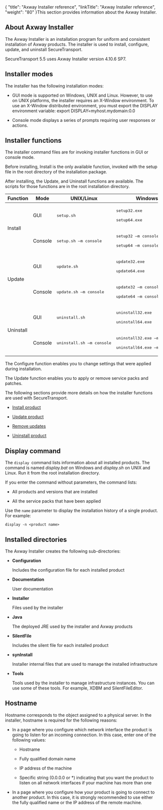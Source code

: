 {
    "title": "Axway Installer reference",
    "linkTitle": "Axway Installer reference",
    "weight": "80"
}This section provides information about the Axway Installer.

## About Axway Installer

The Axway Installer is an installation program for uniform and consistent installation of Axway products. The installer is used to install, configure, update, and uninstall SecureTransport.

SecureTransport 5.5 uses Axway Installer version 4.10.6 SP7.

## Installer modes

The installer has the following installation modes:

-   GUI mode is supported on Windows, UNIX and Linux. However, to use on UNIX platforms, the installer requires an X-Window environment. To use an X-Window distributed environment, you must export the DISPLAY environment variable: export DISPLAY=myhost.mydomain:0.0
-   Console mode displays a series of prompts requiring user responses or actions.

## Installer functions

The installer command files are for invoking installer functions in GUI or console mode.

Before installing, Install is the only available function, invoked with the setup file in the root directory of the installation package.

After installing, the Update, and Uninstall functions are available. The scripts for those functions are in the root installation directory.

<table cellspacing="0">
   <col/>
   <col/>
   <col/>
   <col/>
   <thead>
      <tr>
         <th>Function</th>
         <th>Mode</th>
         <th>UNIX/Linux</th>
         <th>Windows</th>
      </tr>
   </thead>
   <tbody>
      <tr>
         <td rowspan="2">Install         </td>
         <td>
            <p>GUI</p>
         </td>
         <td><pre>setup.sh</pre>
         </td>
         <td>
            <p><pre>setup32.exe</pre>
</p>
            <p><pre>setup64.exe</pre>
</p>
         </td>
      </tr>
      <tr>
         <td>Console         </td>
         <td><pre>setup.sh –m console</pre>
         </td>
         <td>
            <p><pre>setup32 –m console</pre>
</p>
            <p><pre>setup64 –m console</pre>
</p>
         </td>
      </tr>
      <tr>
         <td rowspan="2">Update         </td>
         <td>
            <p>GUI</p>
         </td>
         <td>
            <p><pre>update.sh</pre>
</p>
         </td>
         <td>
            <p><pre>update32.exe
</pre>
</p>
            <p><pre>update64.exe</pre>
</p>
         </td>
      </tr>
      <tr>
         <td>Console         </td>
         <td><pre>update.sh –m console</pre>
         </td>
         <td>
            <p><pre>update32 –m console</pre>
</p>
            <p><pre>update64 –m console</pre>
</p>
         </td>
      </tr>
      <tr>
         <td rowspan="2">Uninstall         </td>
         <td>
            <p>GUI</p>
         </td>
         <td>
            <p><pre>uninstall.sh</pre>
</p>
         </td>
         <td>
            <p><pre>uninstall32.exe</pre>
</p>
            <p><pre>uninstall64.exe</pre>
</p>
         </td>
      </tr>
      <tr>
         <td>Console         </td>
         <td><pre>uninstall.sh –m console</pre>
         </td>
         <td>
            <p><pre>uninstall32.exe –m console</pre>
</p>
            <p><pre>uninstall64.exe –m console</pre>
</p>
         </td>
      </tr>
   </tbody>
</table>

The Configure function enables you to change settings that were applied during installation.

The Update function enables you to apply or remove service packs and patches.

The following sections provide more details on how the installer functions are used with SecureTransport.

-   [Install product](install)
-   [Update product](update)
-   [Remove updates](remove)
-   [Uninstall product](uninstall)

## Display command

The `display `command lists information about all installed products. The command is named *display.bat* on Windows and *display.sh* on UNIX and Linux. Run it from the root installation directory.

If you enter the command without parameters, the command lists:

-   All products and versions that are installed
-   All the service packs that have been applied

Use the `name` parameter to display the installation history of a single product. For example:

`display -n <product name>`

## Installed directories

The Axway Installer creates the following sub-directories:

-   **Configuration**   
    Includes the configuration file for each installed product
-   **Documentation**
      
    User documentation
-   **Installer**
      
    Files used by the installer
-   **Java**
      
    The deployed JRE used by the installer and Axway products
-   **SilentFile**
      
    Includes the silent file for each installed product
-   **synInstall**
      
    Installer internal files that are used to manage the installed infrastructure
-   **Tools**
      
    Tools used by the installer to manage infrastructure instances. You can use some of these tools. For example, XDBM and SilentFileEditor.

## Hostname

Hostname corresponds to the object assigned to a physical server. In the installer, hostname is required for the following reasons:

-   In a page where you configure which network interface the product is going to listen for an incoming connection. In this case, enter one of the following values:
    -   Hostname
    -   Fully qualified domain name
    -   IP address of the machine
    -   Specific string (0.0.0.0 or \*) indicating that you want the product to listen on all network interfaces if your machine has more than one
-   In a page where you configure how your product is going to connect to another product. In this case, it is strongly recommended to use either the fully qualified name or the IP address of the remote machine.
